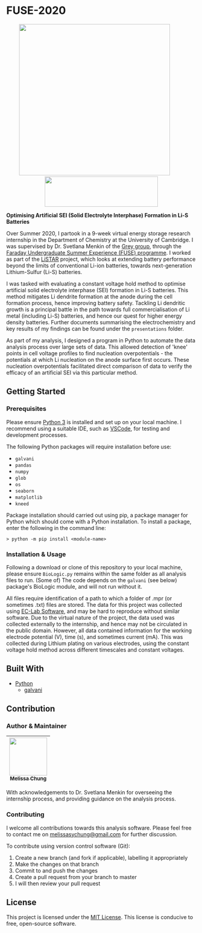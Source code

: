 # FUSE-2020
<p align="center" width="100%">
  <img src="https://i.ibb.co/Lxh5wNY/Li-STAR-Logo.png" width="400 height="95">
  &nbsp;&nbsp;&nbsp;&nbsp;&nbsp;&nbsp;&nbsp;&nbsp;
  <img src="https://www.cam.ac.uk/sites/www.cam.ac.uk/files/inner-images/logo.jpg" width="300" height="80">
</p>

**Optimising Artificial SEI (Solid Electrolyte Interphase) Formation in Li-S Batteries**

Over Summer 2020, I partook in a 9-week virtual energy storage research internship in the Department of Chemistry at the University of Cambridge. I was supervised by Dr. Svetlana Menkin of the [Grey group](https://www.ch.cam.ac.uk/group/grey/index "Grey Group Website"), through the [Faraday Undergraduate Summer Experience (FUSE) programme](https://faraday.ac.uk/fuse-july2020/ "FUSE 2020 Webstie"). I worked as part of the [LiSTAR](https://www.listar.ac.uk/about "About LiSTAr") project, which looks at extending battery performance beyond the limits of conventional Li-ion batteries, towards next-generation Lithium-Sulfur (Li-S) batteries.

I was tasked with evaluating a constant voltage hold method to optimise artificial solid electrolyte interphase (SEI) formation in Li-S batteries. This method mitigates Li dendrite formation at the anode during the cell formation process, hence improving battery safety. Tackling Li dendritic growth is a principal battle in the path towards full commercialisation of Li metal (including Li-S) batteries, and hence our quest for higher energy density batteries. Further documents summarising the electrochemistry and key results of my findings can be found under the `presentations` folder.

As part of my analysis, I designed a program in Python to automate the data analysis process over large sets of data. This allowed detection of 'knee' points in cell voltage profiles to find nucleation overpotentials - the potentials at which Li nucleation on the anode surface first occurs. These nucleation overpotentials facilitated direct comparison of data to verify the efficacy of an artificial SEI via this particular method.

## Getting Started

### Prerequisites
Please ensure [Python 3](https://www.python.org/downloads/ "Download Python 3") is installed and set up on your local machine. I recommend using a suitable IDE, such as [VSCode](https://code.visualstudio.com/ "Install VSCode"), for testing and  development processes. 

The following Python packages will require installation before use:
- `galvani`
- `pandas`
- `numpy`
- `glob`
- `os`
- `seaborn`
- `matplotlib`
- `kneed`

Package installation should carried out using pip, a package manager for Python which should come with a Python installation.
To install a package, enter the following in the command line:
```
> python -m pip install <module-name>
```

### Installation & Usage
Following a download or clone of this repository to your local machine, please ensure `BioLogic.py` remains within the same folder as all analysis files to run. (Some of) The code depends on the `galvani` (see below) package's BioLogic module, and will not run without it.  

All files require identification of a path to which a folder of .mpr (or sometimes .txt) files are stored. The data for this project was collected using [EC-Lab Software](https://www.biologic.net/support-software/ec-lab-software/ "EC-Lab"), and may be hard to reproduce without similar software. Due to the virtual nature of the project, the data used was collected externally to the internship, and hence may not be circulated in the public domain. However, all data contained information for the working electrode potential (V), time (s), and sometimes current (mA). This was collected during Lithium plating on various electrodes, using the constant voltage hold method across different timescales and constant voltages.

## Built With

* [Python](https://github.com/python/cpython "GitHub Python page")
  * [galvani](https://pypi.org/project/galvani/ "galvani Python package")


## Contribution
### Author & Maintainer

<!--ALL-CONTRIBUTORS-LIST -->
| [<img src="https://avatars.githubusercontent.com/u/68572453?v=4" width="100px;"/><br /><sub><b>Melissa Chung</b></sub>](https://github.com/msychung "My GitHub profile")<br /> |
| :---: |
<!-- END ALL-CONTRIBUTORS-LIST -->

With acknowledgements to Dr. Svetlana Menkin for overseeing the internship process, and providing guidance on the analysis process.

### Contributing
I welcome all contributions towards this analysis software. Please feel free to contact me on <melissasychung@gmail.com> for further discussion.

To contribute using version control software (Git):
1) Create a new branch (and fork if applicable), labelling it appropriately
2) Make the changes on that branch
3) Commit to and push the changes
4) Create a pull request from your branch to master
5) I will then review your pull request


## License

This project is licensed under the [MIT License](https://opensource.org/licenses/MIT "Open Source MIT"). This license is conducive to free, open-source software.

